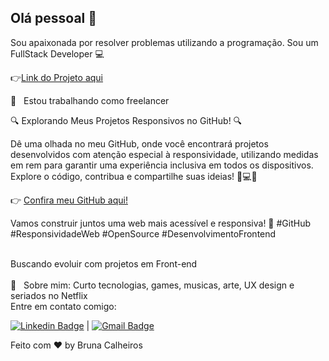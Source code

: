 ## Olá pessoal 👋
Sou apaixonada por resolver problemas utilizando a programação.
Sou um FullStack Developer :computer:

👉<a href="https://bruna15limaa.github.io/Fotoblog/">Link do Projeto aqui </a>

  :rocket:  &nbsp; Estou trabalhando como freelancer

  🔍 Explorando Meus Projetos Responsivos no GitHub! 🔍

Dê uma olhada no meu GitHub, onde você encontrará projetos desenvolvidos com atenção especial à responsividade, utilizando medidas em rem para garantir uma experiência inclusiva em todos os dispositivos. Explore o código, contribua e compartilhe suas ideias! 📱💻✨

👉 [Confira meu GitHub aqui!](https://github.com/bruna15limaa)

Vamos construir juntos uma web mais acessível e responsiva! 🚀 #GitHub #ResponsividadeWeb #OpenSource #DesenvolvimentoFrontend







 <br/> Buscando evoluir com projetos em Front-end 
 <br/> 
 <br/> 💬  &nbsp; Sobre mim: Curto tecnologias, games, musicas, arte, UX design e seriados no Netflix
 <br/> Entre em contato comigo: 
 
 [![Linkedin Badge](https://img.shields.io/badge/-brunacalheiros-blue?style=flat-square&logo=Linkedin&logoColor=white&link=https://www.linkedin.com/in/bruna-calheiros/)](https://www.linkedin.com/in/bruna-calheiros/) 
| 
[![Gmail Badge](https://img.shields.io/badge/-calheiros.bruna@gmail.com-c14438?style=flat-square&logo=Gmail&logoColor=white&link=mailto:calheiros.bruna@gmail.com)](mailto:calheiros.bruna@gmail.com)



Feito com ♥ by Bruna Calheiros